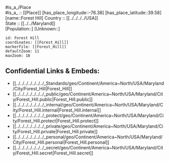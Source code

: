 ﻿---
location: [39.58,-76.38] 
mapzoom: [7,12] 
mapmarker: city 
type: City
tags:
- geo/City


SpocWebEntityId: 30213
isDeleted: false
confidential: public

---
#is_a_/Place  
#is_a_ :: [[Place]] 
[has_place_longitude::-76.38] 
[has_place_latitude::39.58] 
[name::Forest Hill] 
Country :: [[../../../../USA]]  
State :: [[../../Maryland]]  
[Population::] 
[Unknown::] 


```leaflet
id: Forest Hill
coordinates: [[Forest_Hill]] 
markerFile: [[Forest_Hill]] 
defaultZoom: 11 
maxZoom: 18
```


## Confidential Links & Embeds: 
- [[../../../../../../../_Standards/geo/Continent/America~North/USA/Maryland/City/Forest_Hill|Forest_Hill]] 
- [[../../../../../../../_public/geo/Continent/America~North/USA/Maryland/City/Forest_Hill.public|Forest_Hill.public]] 
- [[../../../../../../../_internal/geo/Continent/America~North/USA/Maryland/City/Forest_Hill.internal|Forest_Hill.internal]] 
- [[../../../../../../../_protect/geo/Continent/America~North/USA/Maryland/City/Forest_Hill.protect|Forest_Hill.protect]] 
- [[../../../../../../../_private/geo/Continent/America~North/USA/Maryland/City/Forest_Hill.private|Forest_Hill.private]] 
- [[../../../../../../../_personal/geo/Continent/America~North/USA/Maryland/City/Forest_Hill.personal|Forest_Hill.personal]] 
- [[../../../../../../../_secret/geo/Continent/America~North/USA/Maryland/City/Forest_Hill.secret|Forest_Hill.secret]] 
